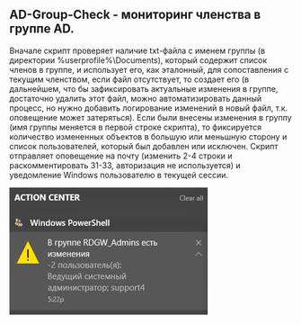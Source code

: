 ## AD-Group-Check - мониторинг членства в группе AD.

Вначале скрипт проверяет наличие txt-файла с именем группы (в директории %userprofile%\Documents), который содержит список членов в группе, и использует его, как эталонный, для сопоставления с текущим членством, если файл отсутствует, то создает его (в дальнейшем, что бы зафиксировать актуальные изменения в группе, достаточно удалить этот файл, можно автоматизировать данный процесс, но нужно добавить логирование изменений в новый файл, т.к. оповещение может затеряться). Если были внесены изменения в группу (имя группы меняется в первой строке скрипта), то фиксируется количество измененных объектов в большую или меньшную сторону и список пользователей, который был добавлен или исключен. Скрипт отправляет оповещение на почту (изменить 2-4 строки и раскомментировать 31-33, авторизация не используется) и уведомление Windows пользователю в текущей сессии.

![Image alt](https://github.com/Lifailon/AD-Group-Check/blob/rsa/WinNotify.jpg)
